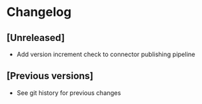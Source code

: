 # Changelog

## [Unreleased]
* Add version increment check to connector publishing pipeline

## [Previous versions]
* See git history for previous changes
